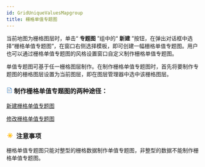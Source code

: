 ```yaml
---
id: GridUniqueValuesMapgroup
title: 栅格单值专题图
---
```

当前地图为栅格图层时，单击“ **专题图** ”组中的“ **新建**
”按钮，在弹出对话框中选择“栅格单值专题图”，在窗口右侧选择模板，即可创建一幅栅格单值专题图。用户也可以通过栅格单值专题图的风格设置窗口自定义制作栅格单值专题图。

单值专题图可基于任一栅格图层制作。在制作栅格单值专题图时，首先将要制作专题图的栅格图层设置为当前图层，即在图层管理器中选中该栅格图层。

### ![](../../img/read.gif) 制作栅格单值专题图的两种途径：

<!-- ![](../../img/smalltitle.png)  -->
[新建栅格单值专题图](GridUniqueValuesMapDefault.htm)

<!-- ![](../../img/smalltitle.png)  -->
[修改栅格单值专题图](GridUniqueValuesMapGroupDia.htm)

### ![](../../img/note.png) 注意事项

栅格单值专题图只能对整型的栅格数据制作单值专题图，非整型的数据不能制作栅格单值专题图。